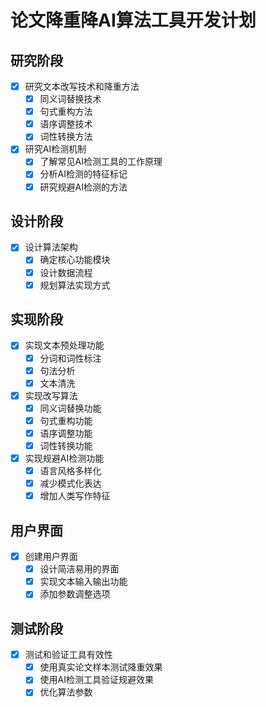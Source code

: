 # 论文降重降AI算法工具开发计划

## 研究阶段
- [x] 研究文本改写技术和降重方法
  - [x] 同义词替换技术
  - [x] 句式重构方法
  - [x] 语序调整技术
  - [x] 词性转换方法
- [x] 研究AI检测机制
  - [x] 了解常见AI检测工具的工作原理
  - [x] 分析AI检测的特征标记
  - [x] 研究规避AI检测的方法

## 设计阶段
- [x] 设计算法架构
  - [x] 确定核心功能模块
  - [x] 设计数据流程
  - [x] 规划算法实现方式

## 实现阶段
- [x] 实现文本预处理功能
  - [x] 分词和词性标注
  - [x] 句法分析
  - [x] 文本清洗
- [x] 实现改写算法
  - [x] 同义词替换功能
  - [x] 句式重构功能
  - [x] 语序调整功能
  - [x] 词性转换功能
- [x] 实现规避AI检测功能
  - [x] 语言风格多样化
  - [x] 减少模式化表达
  - [x] 增加人类写作特征

## 用户界面
- [x] 创建用户界面
  - [x] 设计简洁易用的界面
  - [x] 实现文本输入输出功能
  - [x] 添加参数调整选项

## 测试阶段
- [x] 测试和验证工具有效性
  - [x] 使用真实论文样本测试降重效果
  - [x] 使用AI检测工具验证规避效果
  - [x] 优化算法参数
